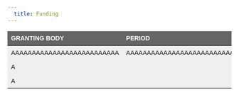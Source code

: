 ```yaml
---
  title: Funding
---
```


<style type="text/css">
.tg  {border-collapse:collapse;border-spacing:0;}
.tg td{border-style:solid;border-width:0px;font-family:Arial, sans-serif;font-size:14px;overflow:hidden;padding:8px 8px;
  word-break:normal;}
.tg th{border-style:solid;border-width:0px;font-family:Arial, sans-serif;font-size:14px;font-weight:normal;
  overflow:hidden;padding:8px 8px;word-break:normal;}
.tg .tg-2egc{background-color:#efefef;border-color:#ffffff;text-align:left;vertical-align:top}
.tg .tg-k1oc{background-color:#efefef;border-color:#ffffff;font-family:Arial, Helvetica, sans-serif !important;text-align:left;
  vertical-align:top}
.tg .tg-g6p1{background-color:#656565;border-color:#ffffff;color:#ffffff;font-weight:bold;text-align:left;vertical-align:top}
.tg .tg-sfm4{background-color:#c0c0c0;border-color:#ffffff;color:#000000;text-align:left;vertical-align:top}
</style>
<table class="tg">
<thead>
  <tr>
    <th class="tg-g6p1" width = "25%">GRANTING BODY</th>
    <th class="tg-g6p1" width = "15%">PERIOD</th>
    <th class="tg-g6p1" width = "25%">PROJECT TITLE</th>
    <th class="tg-g6p1" width = "20%">INVESTIGATOR(S)</th>
    <th class="tg-g6p1" width = "15%">AMOUNT</th>
  </tr>
</thead>
<tbody>
  <tr>
    <td class="tg-2egc" width = "25%">AAAAAAAAAAAAAAAAAAAAAAAAAA</td>
    <td class="tg-2egc" width = "15%">AAAAAAAAAAAAAAAAAAAAAAAAAA</td>
    <td class="tg-2egc" width = "25%">AAAAAAAAAAAAAAAAAAAAAAAAAA</td>
    <td class="tg-2egc" width = "20%">AAAAAAAAAAAAAAAAAAAAAAAAAA</td>
    <td class="tg-2egc" width = "15%">AAAAAAAAAAAAAAAAAAAAAAAAAA</td>
  </tr>
  <tr>
    <td class="tg-2egc" width = "25%">A</td>
    <td class="tg-2egc" width = "15%"></td>
    <td class="tg-2egc" width = "25%"></td>
    <td class="tg-2egc" width = "20%"></td>
    <td class="tg-2egc" width = "15%"></td>
  </tr>
  <tr>
    <td class="tg-2egc" width = "25%">A</td>
    <td class="tg-2egc" width = "15%"></td>
    <td class="tg-2egc" width = "25%"></td>
    <td class="tg-2egc" width = "20%"></td>
    <td class="tg-2egc" width = "15%"></td>
  </tr>
</tbody>
</table>
